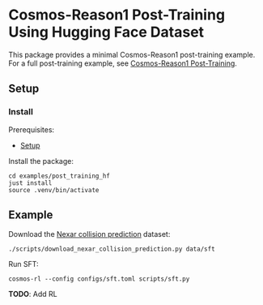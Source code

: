 # Cosmos-Reason1 Post-Training Using Hugging Face Dataset

This package provides a minimal Cosmos-Reason1 post-training example. For a full post-training example, see [Cosmos-Reason1 Post-Training](../post_training/).

## Setup

### Install

Prerequisites:

- [Setup](../post_training/README.md#setup)

Install the package:

```shell
cd examples/post_training_hf
just install
source .venv/bin/activate
```

## Example

Download the [Nexar collision prediction](https://huggingface.co/datasets/nexar-ai/nexar_collision_prediction) dataset:

```shell
./scripts/download_nexar_collision_prediction.py data/sft
```

Run SFT:

```shell
cosmos-rl --config configs/sft.toml scripts/sft.py
```

**TODO**: Add RL

